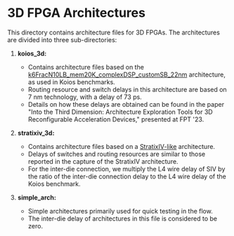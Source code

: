 # 3D FPGA Architectures

This directory contains architecture files for 3D FPGAs. The architectures are divided into three sub-directories:

1. **koios_3d:**
    - Contains architecture files based on the [k6FracN10LB_mem20K_complexDSP_customSB_22nm](../COFFE_22nm/k6FracN10LB_mem20K_complexDSP_customSB_22nm.clustered.xml) architecture, as used in Koios benchmarks.
    - Routing resource and switch delays in this architecture are based on 7 nm technology, with a delay of 73 ps.
    - Details on how these delays are obtained can be found in the paper "Into the Third Dimension: Architecture Exploration Tools for 3D Reconfigurable Acceleration Devices," presented at FPT '23.

2. **stratixiv_3d:**
    - Contains architecture files based on a [StratixIV-like](../titan/stratixiv_arch.timing.xml) architecture.
    - Delays of switches and routing resources are similar to those reported in the capture of the StratixIV architecture.
    - For the inter-die connection, we multiply the L4 wire delay of SIV by the ratio of the inter-die connection delay to the L4 wire delay of the Koios benchmark.

3. **simple_arch:**
    - Simple architectures primarily used for quick testing in the flow.
    - The inter-die delay of architectures in this file is considered to be zero.
